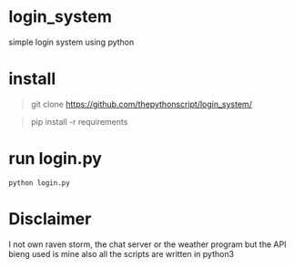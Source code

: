 # login_system
simple login system using python
# install
> git clone https://github.com/thepythonscript/login_system/

> pip install -r requirements
# run login.py
`python login.py`
# Disclaimer
I not own raven storm, the chat server or the weather program but the API bieng used is mine also all the scripts are written in python3
